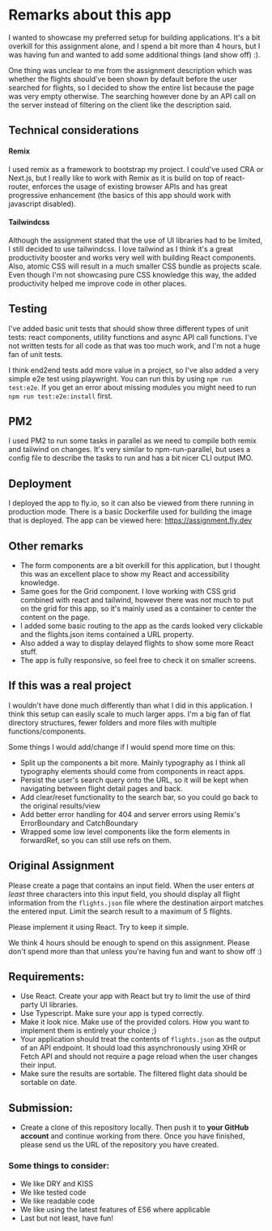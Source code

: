 # Remarks about this app

I wanted to showcase my preferred setup for building applications. It's a bit
overkill for this assignment alone, and I spend a bit more than 4 hours, but I
was having fun and wanted to add some additional things (and show off) :).

One thing was unclear to me from the assignment description which was whether
the flights should've been shown by default before the user searched for
flights, so I decided to show the entire list because the page was very empty
otherwise. The searching however done by an API call on the server instead of
filtering on the client like the description said.

## Technical considerations

#### Remix

I used remix as a framework to bootstrap my project. I could've used CRA or
Next.js, but I really like to work with Remix as it is build on top of
react-router, enforces the usage of existing browser APIs and has great
progressive enhancement (the basics of this app should work with javascript
disabled).

#### Tailwindcss

Although the assignment stated that the use of UI libraries had to be limited, I
still decided to use tailwindcss. I love tailwind as I think it's a great
productivity booster and works very well with building React components. Also,
atomic CSS will result in a much smaller CSS bundle as projects scale. Even
though I'm not showcasing pure CSS knowledge this way, the added productivity
helped me improve code in other places.

## Testing

I've added basic unit tests that should show three different types of unit
tests: react components, utility functions and async API call functions. I've
not written tests for all code as that was too much work, and I'm not a huge fan
of unit tests.

I think end2end tests add more value in a project, so I've also added a very
simple e2e test using playwright. You can run this by using `npm run test:e2e`.
If you get an error about missing modules you might need to run
`npm run test:e2e:install` first.

## PM2

I used PM2 to run some tasks in parallel as we need to compile both remix and
tailwind on changes. It's very similar to npm-run-parallel, but uses a config
file to describe the tasks to run and has a bit nicer CLI output IMO.

## Deployment

I deployed the app to fly.io, so it can also be viewed from there running in
production mode. There is a basic Dockerfile used for building the image that is
deployed. The app can be viewed here: https://assignment.fly.dev

## Other remarks

- The form components are a bit overkill for this application, but I thought
  this was an excellent place to show my React and accessibility knowledge.
- Same goes for the Grid component. I love working with CSS grid combined with
  react and tailwind, however there was not much to put on the grid for this
  app, so it's mainly used as a container to center the content on the page.
- I added some basic routing to the app as the cards looked very clickable and
  the flights.json items contained a URL property.
- Also added a way to display delayed flights to show some more React stuff.
- The app is fully responsive, so feel free to check it on smaller screens.

## If this was a real project

I wouldn't have done much differently than what I did in this application. I
think this setup can easily scale to much larger apps. I'm a big fan of flat
directory structures, fewer folders and more files with multiple
functions/components.

Some things I would add/change if I would spend more time on this:

- Split up the components a bit more. Mainly typography as I think all
  typography elements should come from components in react apps.
- Persist the user's search query onto the URL, so it will be kept when
  navigating between flight detail pages and back.
- Add clear/reset functionality to the search bar, so you could go back to the
  original results/view
- Add better error handling for 404 and server errors using Remix's
  ErrorBoundary and CatchBoundary
- Wrapped some low level components like the form elements in forwardRef, so you
  can still use refs on them.

## Original Assignment

Please create a page that contains an input field. When the user enters _at
least_ three characters into this input field, you should display all flight
information from the `flights.json` file where the destination airport matches
the entered input. Limit the search result to a maximum of 5 flights.

Please implement it using React. Try to keep it simple.

We think 4 hours should be enough to spend on this assignment. Please don't
spend more than that unless you're having fun and want to show off :)

## Requirements:

- Use React. Create your app with React but try to limit the use of third party
  UI libraries.
- Use Typescript. Make sure your app is typed correctly.
- Make it look nice. Make use of the provided colors. How you want to implement
  them is entirely your choice ;)
- Your application should treat the contents of `flights.json` as the output of
  an API endpoint. It should load this asynchronously using XHR or Fetch API and
  should not require a page reload when the user changes their input.
- Make sure the results are sortable. The filtered flight data should be
  sortable on date.

## Submission:

- Create a clone of this repository locally. Then push it to **your GitHub
  account** and continue working from there. Once you have finished, please send
  us the URL of the repository you have created.

### Some things to consider:

- We like DRY and KISS
- We like tested code
- We like readable code
- We like using the latest features of ES6 where applicable
- Last but not least, have fun!
